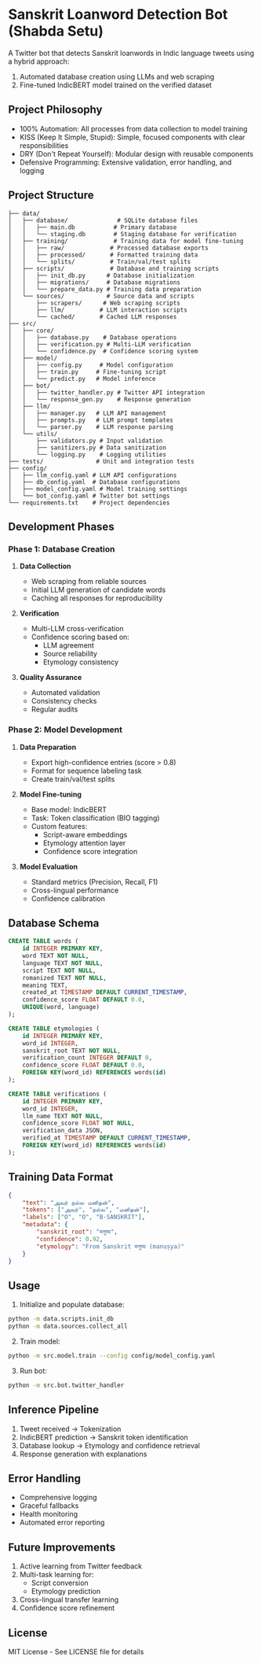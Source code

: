 # Sanskrit Loanword Detection Bot (Shabda Setu)

A Twitter bot that detects Sanskrit loanwords in Indic language tweets using a hybrid approach:
1. Automated database creation using LLMs and web scraping
2. Fine-tuned IndicBERT model trained on the verified dataset

## Project Philosophy
- 100% Automation: All processes from data collection to model training
- KISS (Keep It Simple, Stupid): Simple, focused components with clear responsibilities
- DRY (Don't Repeat Yourself): Modular design with reusable components
- Defensive Programming: Extensive validation, error handling, and logging

## Project Structure

```
├── data/
│   ├── database/              # SQLite database files
│   │   ├── main.db           # Primary database
│   │   └── staging.db        # Staging database for verification
│   ├── training/             # Training data for model fine-tuning
│   │   ├── raw/             # Processed database exports
│   │   ├── processed/       # Formatted training data
│   │   └── splits/          # Train/val/test splits
│   ├── scripts/             # Database and training scripts
│   │   ├── init_db.py      # Database initialization
│   │   ├── migrations/     # Database migrations
│   │   └── prepare_data.py # Training data preparation
│   └── sources/            # Source data and scripts
│       ├── scrapers/      # Web scraping scripts
│       ├── llm/          # LLM interaction scripts
│       └── cached/       # Cached LLM responses
├── src/
│   ├── core/
│   │   ├── database.py    # Database operations
│   │   ├── verification.py # Multi-LLM verification
│   │   └── confidence.py  # Confidence scoring system
│   ├── model/
│   │   ├── config.py     # Model configuration
│   │   ├── train.py     # Fine-tuning script
│   │   └── predict.py   # Model inference
│   ├── bot/
│   │   ├── twitter_handler.py # Twitter API integration
│   │   └── response_gen.py    # Response generation
│   ├── llm/
│   │   ├── manager.py   # LLM API management
│   │   ├── prompts.py   # LLM prompt templates
│   │   └── parser.py    # LLM response parsing
│   └── utils/
│       ├── validators.py # Input validation
│       ├── sanitizers.py # Data sanitization
│       └── logging.py    # Logging utilities
├── tests/               # Unit and integration tests
├── config/
│   ├── llm_config.yaml # LLM API configurations
│   ├── db_config.yaml  # Database configurations
│   ├── model_config.yaml # Model training settings
│   └── bot_config.yaml # Twitter bot settings
└── requirements.txt    # Project dependencies
```

## Development Phases

### Phase 1: Database Creation
1. **Data Collection**
   - Web scraping from reliable sources
   - Initial LLM generation of candidate words
   - Caching all responses for reproducibility

2. **Verification**
   - Multi-LLM cross-verification
   - Confidence scoring based on:
     * LLM agreement
     * Source reliability
     * Etymology consistency

3. **Quality Assurance**
   - Automated validation
   - Consistency checks
   - Regular audits

### Phase 2: Model Development
1. **Data Preparation**
   - Export high-confidence entries (score > 0.8)
   - Format for sequence labeling task
   - Create train/val/test splits

2. **Model Fine-tuning**
   - Base model: IndicBERT
   - Task: Token classification (BIO tagging)
   - Custom features:
     * Script-aware embeddings
     * Etymology attention layer
     * Confidence score integration

3. **Model Evaluation**
   - Standard metrics (Precision, Recall, F1)
   - Cross-lingual performance
   - Confidence calibration

## Database Schema

```sql
CREATE TABLE words (
    id INTEGER PRIMARY KEY,
    word TEXT NOT NULL,
    language TEXT NOT NULL,
    script TEXT NOT NULL,
    romanized TEXT NOT NULL,
    meaning TEXT,
    created_at TIMESTAMP DEFAULT CURRENT_TIMESTAMP,
    confidence_score FLOAT DEFAULT 0.0,
    UNIQUE(word, language)
);

CREATE TABLE etymologies (
    id INTEGER PRIMARY KEY,
    word_id INTEGER,
    sanskrit_root TEXT NOT NULL,
    verification_count INTEGER DEFAULT 0,
    confidence_score FLOAT DEFAULT 0.0,
    FOREIGN KEY(word_id) REFERENCES words(id)
);

CREATE TABLE verifications (
    id INTEGER PRIMARY KEY,
    word_id INTEGER,
    llm_name TEXT NOT NULL,
    confidence_score FLOAT NOT NULL,
    verification_data JSON,
    verified_at TIMESTAMP DEFAULT CURRENT_TIMESTAMP,
    FOREIGN KEY(word_id) REFERENCES words(id)
);
```

## Training Data Format
```json
{
    "text": "அவர் நல்ல மனிதன்",
    "tokens": ["அவர்", "நல்ல", "மனிதன்"],
    "labels": ["O", "O", "B-SANSKRIT"],
    "metadata": {
        "sanskrit_root": "मनुष्य",
        "confidence": 0.92,
        "etymology": "From Sanskrit मनुष्य (manuṣya)"
    }
}
```

## Usage

1. Initialize and populate database:
```bash
python -m data.scripts.init_db
python -m data.sources.collect_all
```

2. Train model:
```bash
python -m src.model.train --config config/model_config.yaml
```

3. Run bot:
```bash
python -m src.bot.twitter_handler
```

## Inference Pipeline
1. Tweet received → Tokenization
2. IndicBERT prediction → Sanskrit token identification
3. Database lookup → Etymology and confidence retrieval
4. Response generation with explanations

## Error Handling
- Comprehensive logging
- Graceful fallbacks
- Health monitoring
- Automated error reporting

## Future Improvements
1. Active learning from Twitter feedback
2. Multi-task learning for:
   - Script conversion
   - Etymology prediction
3. Cross-lingual transfer learning
4. Confidence score refinement

## License
MIT License - See LICENSE file for details
